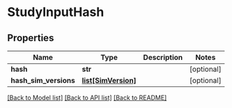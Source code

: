 # StudyInputHash

## Properties
Name | Type | Description | Notes
------------ | ------------- | ------------- | -------------
**hash** | **str** |  | [optional] 
**hash_sim_versions** | [**list[SimVersion]**](SimVersion.md) |  | [optional] 

[[Back to Model list]](../README.md#documentation-for-models) [[Back to API list]](../README.md#documentation-for-api-endpoints) [[Back to README]](../README.md)


